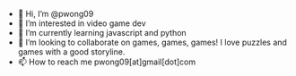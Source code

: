 - 👋 Hi, I’m @pwong09
- 👀 I’m interested in video game dev
- 🌱 I’m currently learning javascript and python
- 💞️ I’m looking to collaborate on games, games, games! I love puzzles and games with a good storyline.
- 📫 How to reach me pwong09[at]gmail[dot]com


